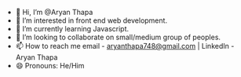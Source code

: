 - 👋 Hi, I’m @Aryan Thapa
- 👀 I’m interested in front end web development.
- 🌱 I’m currently learning Javascript.
- 💞️ I’m looking to collaborate on small/medium group of peoples.
- 📫 How to reach me email - aryanthapa748@gmail.com | LinkedIn - Aryan Thapa
- 😄 Pronouns: He/Him

<!---
aryanthapa748/aryanthapa748 is a ✨ special ✨ repository because its `README.md` (this file) appears on your GitHub profile.
You can click the Preview link to take a look at your changes.
--->
